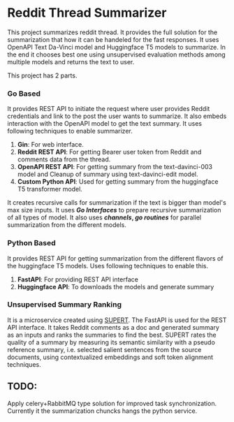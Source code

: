 # Reddit Thread Summarizer

This project summarizes reddit thread. It provides the full solution for the summarization that how it can be handeled for the fast responses. It uses OpenAPI Text Da-Vinci model and 
Huggingface T5 models to summarize. In the end it chooses best one using unsupervised 
evaluation methods among multiple models and returns the text to user.

This project has 2 parts. 
### Go Based
It provides REST API to initiate the request where user provides 
Reddit credentials and link to the post the user wants to summarize. It also embeds
interaction with the OpenAPI model to get the text summary. It uses following techniques
to enable summarizer.
   1) **Gin**: For web interface.
   2) **Reddit REST API**: For getting Bearer user token from Reddit and comments data from the thread.
   3) **OpenAPI REST API**: For getting summary from the text-davinci-003 model and 
   Cleanup of summary using  text-davinci-edit model.
   4) **Custom Python API**: Used for getting summary from the huggingface T5 transformer model.

   It creates recursive calls for summarization if the text is bigger than model's max
   size inputs. 
   It uses **_Go Interfaces_** to prepare recursive summarization of all types of 
   model. It also uses **_channels_, _go routines_** for parallel summarization from the different models.

### Python Based
It provides REST API for getting summarization from the different 
flavors of the huggingface T5 models. Uses following techniques to enable this.
   1) **FastAPI**: For providing REST API interface
   2) **Huggingface API**: To downloads the models and generate summary

### Unsupervised Summary Ranking
It is a microservice created using [SUPERT](https://arxiv.org/abs/2005.03724). The FastAPI is used for the REST API interface. It takes Reddit comments as a doc and generated summary as an inputs and ranks the summaries to find the best. SUPERT rates the quality of a summary by measuring its semantic similarity with a pseudo reference summary, i.e. selected salient sentences from the source documents, using contextualized embeddings and soft token alignment techniques.

## TODO:
Apply celery+RabbitMQ type solution for improved task synchronization. Currently it the summarization chuncks hangs the python service.
